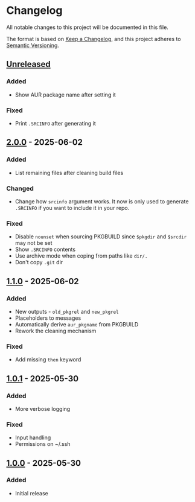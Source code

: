 # Changelog

All notable changes to this project will be documented in this file.

The format is based on [Keep a Changelog](https://keepachangelog.com/en/1.0.0/), and this project
adheres to [Semantic Versioning](https://semver.org/spec/v2.0.0.html).

## [Unreleased]

### Added

- Show AUR package name after setting it

### Fixed

- Print `.SRCINFO` after generating it

## [2.0.0] - 2025-06-02

### Added

- List remaining files after cleaning build files

### Changed

- Change how `srcinfo` argument works. It now is only used to generate `.SRCINFO` if you want to
  include it in your repo.

### Fixed

- Disable `nounset` when sourcing PKGBUILD since `$pkgdir` and `$srcdir` may not be set
- Show `.SRCINFO` contents
- Use archive mode when coping from paths like `dir/.`
- Don't copy `.git` dir

## [1.1.0] - 2025-06-02

### Added

- New outputs - `old_pkgrel` and `new_pkgrel`
- Placeholders to messages
- Automatically derive `aur_pkgname` from PKGBUILD
- Rework the cleaning mechanism

### Fixed

- Add missing `then` keyword

## [1.0.1] - 2025-05-30

### Added

- More verbose logging

### Fixed

- Input handling
- Permissions on ~/.ssh

## [1.0.0] - 2025-05-30

### Added

- Initial release

[Unreleased]: https://github.com/kamack38/pkgbuild-update/compare/v2.0.0...HEAD
[2.0.0]: https://github.com/kamack38/pkgbuild-update/releases/tag/v2.0.0
[1.1.0]: https://github.com/kamack38/pkgbuild-update/releases/tag/v1.1.0
[1.0.1]: https://github.com/kamack38/pkgbuild-update/releases/tag/v1.0.1
[1.0.0]: https://github.com/kamack38/pkgbuild-update/releases/tag/v1.0.0

